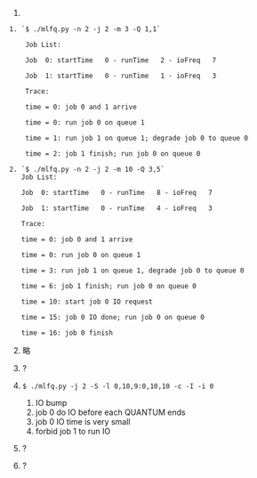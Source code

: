 1. 
   
    1. `$ ./mlfq.py -n 2 -j 2 -m 3 -Q 1,1`
    
        Job List:
    
        Job  0: startTime   0 - runTime   2 - ioFreq   7
    
        Job  1: startTime   0 - runTime   1 - ioFreq   3
    
        Trace:
    
        time = 0: job 0 and 1 arrive
    
        time = 0: run job 0 on queue 1
    
        time = 1: run job 1 on queue 1; degrade job 0 to queue 0
    
        time = 2: job 1 finish; run job 0 on queue 0
    
    2. `$ ./mlfq.py -n 2 -j 2 -m 10 -Q 3,5`
       Job List:
       
       Job  0: startTime   0 - runTime   8 - ioFreq   7
       
       Job  1: startTime   0 - runTime   4 - ioFreq   3
       
       Trace:
       
       time = 0: job 0 and 1 arrive
       
       time = 0: run job 0 on queue 1
       
       time = 3: run job 1 on queue 1, degrade job 0 to queue 0
       
       time = 6: job 1 finish; run job 0 on queue 0
       
       time = 10: start job 0 IO request
       
       time = 15: job 0 IO done; run job 0 on queue 0
       
       time = 16: job 0 finish
    
2. 略

3. ? 

4. `$ ./mlfq.py -j 2 -S -l 0,10,9:0,10,10 -c -I -i 0`

    1. IO bump
    2. job 0 do IO before each QUANTUM ends
    3. job 0 IO time is very small
    4. forbid job 1 to run IO
    
5. ?

6. ?